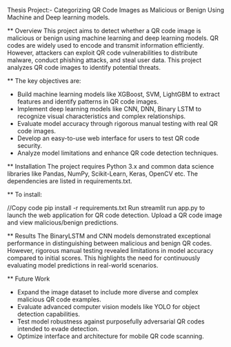 Thesis Project:- Categorizing QR Code Images as Malicious or Benign Using Machine and Deep learning models.

** Overview
This project aims to detect whether a QR code image is malicious or benign using machine learning and deep learning models. QR codes are widely used to encode and transmit information efficiently. 
However, attackers can exploit QR code vulnerabilities to distribute malware, conduct phishing attacks, and steal user data. This project analyzes QR code images to identify potential threats.

** The key objectives are:

- Build machine learning models like XGBoost, SVM, LightGBM to extract features and identify patterns in QR code images.
- Implement deep learning models like CNN, DNN, Binary LSTM to recognize visual characteristics and complex relationships.
- Evaluate model accuracy through rigorous manual testing with real QR code images.
- Develop an easy-to-use web interface for users to test QR code security.
- Analyze model limitations and enhance QR code detection techniques.

** Installation
The project requires Python 3.x and common data science libraries like Pandas, NumPy, Scikit-Learn, Keras, OpenCV etc. The dependencies are listed in requirements.txt.

** To install:

//Copy code
pip install -r requirements.txt
Run streamlit run app.py to launch the web application for QR code detection. Upload a QR code image and view malicious/benign predictions.

** Results
The BinaryLSTM and CNN models demonstrated exceptional performance in distinguishing between malicious and benign QR codes. However, rigorous manual testing revealed limitations in model accuracy compared to initial scores. 
This highlights the need for continuously evaluating model predictions in real-world scenarios.

** Future Work
- Expand the image dataset to include more diverse and complex malicious QR code examples.
- Evaluate advanced computer vision models like YOLO for object detection capabilities.
- Test model robustness against purposefully adversarial QR codes intended to evade detection.
- Optimize interface and architecture for mobile QR code scanning. 
